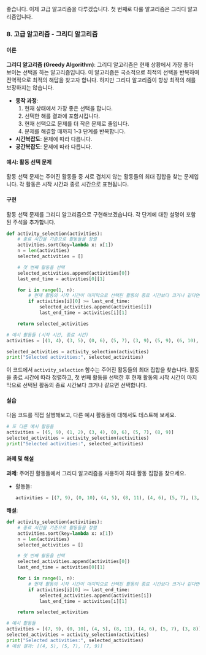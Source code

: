좋습니다. 이제 고급 알고리즘을 다루겠습니다. 첫 번째로 다룰 알고리즘은 그리디 알고리즘입니다.

### 8. 고급 알고리즘 - 그리디 알고리즘

#### 이론
**그리디 알고리즘 (Greedy Algorithm)**: 그리디 알고리즘은 현재 상황에서 가장 좋아 보이는 선택을 하는 알고리즘입니다. 이 알고리즘은 국소적으로 최적의 선택을 반복하여 전역적으로 최적의 해답을 찾고자 합니다. 하지만 그리디 알고리즘이 항상 최적의 해를 보장하지는 않습니다.
- **동작 과정**:
  1. 현재 상태에서 가장 좋은 선택을 합니다.
  2. 선택한 해를 결과에 포함시킵니다.
  3. 현재 선택으로 문제를 더 작은 문제로 줄입니다.
  4. 문제를 해결할 때까지 1-3 단계를 반복합니다.
- **시간복잡도**: 문제에 따라 다릅니다.
- **공간복잡도**: 문제에 따라 다릅니다.

#### 예시: 활동 선택 문제
활동 선택 문제는 주어진 활동들 중 서로 겹치지 않는 활동들의 최대 집합을 찾는 문제입니다. 각 활동은 시작 시간과 종료 시간으로 표현됩니다.

#### 구현
활동 선택 문제를 그리디 알고리즘으로 구현해보겠습니다. 각 단계에 대한 설명이 포함된 주석을 추가합니다.

```python
def activity_selection(activities):
    # 종료 시간을 기준으로 활동들을 정렬
    activities.sort(key=lambda x: x[1])
    n = len(activities)
    selected_activities = []

    # 첫 번째 활동을 선택
    selected_activities.append(activities[0])
    last_end_time = activities[0][1]

    for i in range(1, n):
        # 현재 활동의 시작 시간이 마지막으로 선택된 활동의 종료 시간보다 크거나 같다면 선택
        if activities[i][0] >= last_end_time:
            selected_activities.append(activities[i])
            last_end_time = activities[i][1]

    return selected_activities

# 예시 활동들 (시작 시간, 종료 시간)
activities = [(1, 4), (3, 5), (0, 6), (5, 7), (3, 9), (5, 9), (6, 10), (8, 11), (8, 12), (2, 14), (12, 16)]

selected_activities = activity_selection(activities)
print("Selected activities:", selected_activities)
```

이 코드에서 `activity_selection` 함수는 주어진 활동들의 최대 집합을 찾습니다. 활동을 종료 시간에 따라 정렬하고, 첫 번째 활동을 선택한 후 현재 활동의 시작 시간이 마지막으로 선택된 활동의 종료 시간보다 크거나 같으면 선택합니다.

#### 실습
다음 코드를 직접 실행해보고, 다른 예시 활동들에 대해서도 테스트해 보세요.

```python
# 또 다른 예시 활동들
activities = [(5, 9), (1, 2), (3, 4), (0, 6), (5, 7), (8, 9)]
selected_activities = activity_selection(activities)
print("Selected activities:", selected_activities)
```

#### 과제 및 해설
**과제**: 주어진 활동들에서 그리디 알고리즘을 사용하여 최대 활동 집합을 찾으세요.
- 활동들:
  ```python
  activities = [(7, 9), (0, 10), (4, 5), (8, 11), (4, 6), (5, 7), (3, 8)]
  ```

**해설**:
```python
def activity_selection(activities):
    # 종료 시간을 기준으로 활동들을 정렬
    activities.sort(key=lambda x: x[1])
    n = len(activities)
    selected_activities = []

    # 첫 번째 활동을 선택
    selected_activities.append(activities[0])
    last_end_time = activities[0][1]

    for i in range(1, n):
        # 현재 활동의 시작 시간이 마지막으로 선택된 활동의 종료 시간보다 크거나 같다면 선택
        if activities[i][0] >= last_end_time:
            selected_activities.append(activities[i])
            last_end_time = activities[i][1]

    return selected_activities

# 예시 활동들
activities = [(7, 9), (0, 10), (4, 5), (8, 11), (4, 6), (5, 7), (3, 8)]
selected_activities = activity_selection(activities)
print("Selected activities:", selected_activities)
# 예상 결과: [(4, 5), (5, 7), (7, 9)]
```
